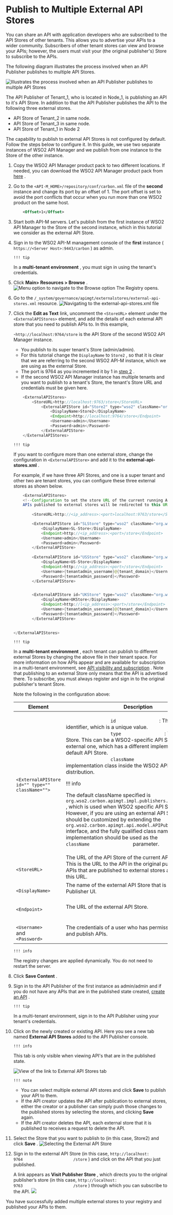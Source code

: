 # Publish to Multiple External API Stores

You can share an API with application developers who are subscribed to the API Stores of other tenants. This allows you to advertise your APIs to a wider community. Subscribers of other tenant stores can view and browse your APIs; however, the users must visit your (the original publisher's) Store to subscribe to the APIs.

The following diagram illustrates the process involved when an API Publisher publishes to multiple API Stores.

![Illustrates the process involved when an API Publisher publishes to multiple API Stores]({{base_path}}/assets/attachments/103332470/103332466.png)

The API Publisher of Tenant\_1, who is located in Node\_1, is publishing an API to it's API Store. In addition to that the API Publisher publishes the API to the following three external stores.

-   API Store of Tenant\_2 in same node.
-   API Store of Tenant\_3 in same node.
-   API Store of Tenant\_1 in Node 2

The capability to publish to external API Stores is not configured by default. Follow the steps below to configure it. In this guide, we use two separate instances of WSO2 API Manager and we publish from one instance to the Store of the other instance.

1.  Copy the WSO2 API Manager product pack to two different locations.
    If needed, you can download the WSO2 API Manager product pack from [here](http://wso2.com/products/api-manager/) .
2.  Go to the `<API-M_HOME>/repository/conf/carbon.xml` file of the **second** instance and change its port by an offset of 1.
    The port offset is set to avoid the port conflicts that occur when you run more than one WSO2 product on the same host.

    ``` xml
        <Offset>1</Offset>
    ```

3.  Start both API-M servers.
    Let's publish from the first instance of WSO2 API Manager to the Store of the second instance, which in this tutorial we consider as the external API Store.
4.  Sign in to the WSO2 API-M management console of the **first** instance ( `https://<Server Host>:9443/carbon` ) as admin.

        !!! tip
    In a **multi-tenant environment** , you must sign in using the tenant's credentials.


5.  Click **Main&gt; Resources &gt; Browse** .
    ![Menu option to navigate to the Browse option]({{base_path}}/assets/attachments/103332470/103332465.png)
    The Registry opens.

6.  Go to the `/_system/governance/apimgt/externalstores/external-api-stores.xml` resource.
    ![Navigating to the external-api-stores.xml file]({{base_path}}/assets/attachments/103332470/103332464.png)

7.  Click the **Edit as Text** link, uncomment the `<StoreURL>` element under the `<ExternalAPIStores>` element, and add the details of each external API store that you need to publish APIs to.
    In this example,

    -`http://localhost:9764/store` is the API Store of the second WSO2 API Manager instance.
    -   You publish to its super tenant's Store (admin/admin).
    -   For this tutorial change the `DisplayName` to `Store2` , so that it is clear that we are referring to the second WSO2 API-M instance, which we are using as the external Store.
    -   The port is 9764 as you incremented it by 1 in [step 2](#PublishtoMultipleExternalAPIStores-step2) .
    -   If the second WSO2 API Manager instance has multiple tenants and you want to publish to a tenant's Store, the tenant's Store URL and credentials must be given here.

    ``` java
        <ExternalAPIStores>
            <StoreURL>http://localhost:9763/store</StoreURL>
                <ExternalAPIStore id="Store2" type="wso2" className="org.wso2.carbon.apimgt.impl.publishers.WSO2APIPublisher">
                    <DisplayName>Store2</DisplayName>
                    <Endpoint>http://localhost:9764/store</Endpoint>
                    <Username>admin</Username>
                    <Password>admin</Password>
                </ExternalAPIStore>
        </ExternalAPIStores>
    ```

        !!! tip
    If you want to configure more than one external store, change the configuration in `<ExternalAPIStore>` and add it to the **external-api-stores.xml** .

    For example, if we have three API Stores, and one is a super tenant and other two are tenant stores, you can configure these three external stores as shown below.

    ``` java
        <ExternalAPIStores>
        <!--Configuration to set the store URL of the current running APIM deployment. 
        APIs published to external stores will be redirected to this URL-->
        
            <StoreURL>http://<ip_address>:<port>localhost:9763/store</StoreURL>

            <ExternalAPIStore id="SLStore" type="wso2" className="org.wso2.carbon.apimgt.impl.publishers.WSO2APIPublisher">
                <DisplayName>SL-Store</DisplayName>
                <Endpoint>http://<ip_address>:<port>/store</Endpoint>
                <Username>admin</Username>
                <Password>admin</Password>
            </ExternalAPIStore>
              
            <ExternalAPIStore id="USStore" type="wso2" className="org.wso2.carbon.apimgt.impl.publishers.WSO2APIPublisher">
                <DisplayName>US-Store</DisplayName>
                <Endpoint>http://<ip_address>:<port>/store</Endpoint>
                <Username>{tenantadmin_username}@{tenant_domain}</Username>
                <Password>{tenantadmin_password}</Password>
            </ExternalAPIStore>


            <ExternalAPIStore id="UKStore" type="wso2" className="org.wso2.carbon.apimgt.impl.publishers.WSO2APIPublisher">
                <DisplayName>UKStore</DisplayName>
                <Endpoint>http://l<ip_address>:<port>/store</Endpoint>
                <Username>{tenantadmin_username}@{tenant_domain}</Username>
                <Password>{tenantadmin_password}</Password>
            </ExternalAPIStore>
        

    </ExternalAPIStores>
    ```
        !!! tip
    In a **multi-tenant environment** , each tenant can publish to different external Stores by changing the above file in their tenant space. For more information on how APIs appear and are available for subscription in a multi-tenant environment, see [API visibility and subscription](Key-Concepts_103328852.html#KeyConcepts-APIvisibilityandsubscription) . Note that publishing to an external Store only means that the API is advertised there. To subscribe, you must always register and sign in to the original publisher's tenant Store.


    Note the following in the configuration above:

    <table>
    <thead>
    <tr class="header">
    <th>Element</th>
    <th>Description</th>
    </tr>
    </thead>
    <tbody>
    <tr class="odd">
    <td><p><code>                &lt;ExternalAPIStore id=&quot;&quot; type=&quot;&quot; className=&quot;&quot;&gt;               </code></p></td>
    <td><div class="content-wrapper">
    <p><code>                 id                </code> : The external store identifier, which is a unique value.<br />
    <code>                 type                </code> : The type of the Store. This can be a WSO2-specific API Store or an external one, which has a different implementation from the default API Store.<br />
    <code>                 className                </code> : The implementation class inside the WSO2 API Manager distribution.</p>
        !!! info
        <p>The default className specified is <code>                 org.wso2.carbon.apimgt.impl.publishers.WSO2APIPublisher                </code> , which is used when WSO2 specific API Store is used. However, if you are using an external API Store, the class should be customized by extending the <code>                                   org.wso2.carbon.apimgt.api.model.APIPublisher                                 </code> interface, and the fully qualified class name of the new implementation should be used as the <code>                 className                </code> parameter.</p>

    </div></td>
    </tr>
    <tr class="even">
    <td><p><code>                &lt;StoreURL&gt;               </code></p></td>
    <td>The URL of the API Store of the current API-M deployment. This is the URL to the API in the original publisher's store. APIs that are published to external stores are redirected to this URL.</td>
    </tr>
    <tr class="odd">
    <td><code>               &lt;DisplayName&gt;              </code></td>
    <td>The name of the external API Store that is displayed in the Publisher UI.</td>
    </tr>
    <tr class="even">
    <td><p><code>                &lt;Endpoint&gt;               </code></p></td>
    <td>The URL of the external API Store.</td>
    </tr>
    <tr class="odd">
    <td><code>               &lt;Username&gt;              </code> and <code>               &lt;Password&gt;              </code></td>
    <td><p>The credentials of a user who has permissions to create and publish APIs.</p></td>
    </tr>
    </tbody>
    </table>

        !!! info
    The registry changes are applied dynamically. You do not need to restart the server.


8.  Click **Save Content** .

9.  Sign in to the API Publisher of the first instance as admin/admin and if you do not have any APIs that are in the published state created, [create an API](_Create_and_Publish_an_API_) .

        !!! tip
    In a multi-tenant environment, sign in to the API Publisher using your tenant's credentials.


10. Click on the newly created or existing API.
    Here you see a new tab named **External API Stores** added to the API Publisher console.

        !!! info
    This tab is only visible when viewing API's that are in the published state.


    ![View of the link to External API Stores tab]({{base_path}}/assets/attachments/103332470/103332463.png)

        !!! note
    -   You can select multiple external API stores and click **Save** to publish your API to them.
    -   If the API creator updates the API after publication to external stores, either the creator or a publisher can simply push those changes to the published stores by selecting the stores, and clicking **Save** again.
    -   If the API creator deletes the API, each external store that it is published to receives a request to delete the API.


11. Select the Store that you want to publish to (in this case, Store2) and click **Save** .
    ![Selecting the External API Store]({{base_path}}/assets/attachments/103332470/103332467.png)

12. Sign in to the external API Store (in this case, `http://localhost:                       9764                      /store` ) and click on the API that you just published.

    A link appears as **Visit Publisher Store** , which directs you to the original publisher’s store (in this case, `http://localhost:                       9763                      /store` ) through which you can subscribe to the API.
    ![]({{base_path}}/assets/attachments/103332470/103332462.png)

You have successfully added multiple external stores to your registry and published your APIs to them.

